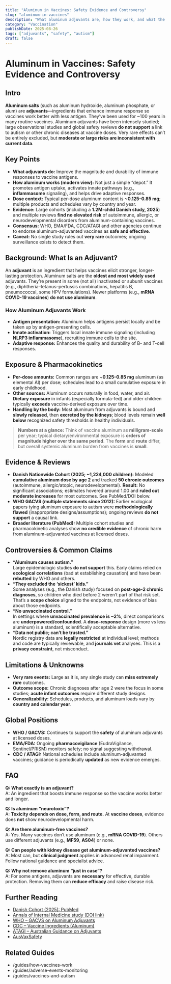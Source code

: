 ```yaml
---
title: "Aluminum in Vaccines: Safety Evidence and Controversy"
slug: "aluminum-in-vaccines"
description: "What aluminum adjuvants are, how they work, and what the evidence says about safety."
category: "Vaccination"
publishDate: 2025-08-26
tags: ["adjuvants", "safety", "autism"]
draft: false
---
```


# Aluminum in Vaccines: Safety Evidence and Controversy

## Intro
**Aluminum salts** (such as aluminum hydroxide, aluminum phosphate, or alum) are **adjuvants**—ingredients that enhance immune response so vaccines work better with less antigen. They’ve been used for ~100 years in many routine vaccines. Aluminum adjuvants have been intensely studied; large observational studies and global safety reviews **do not support** a link to autism or other chronic diseases at vaccine doses. Very rare effects can’t be entirely excluded, but **moderate or large risks are inconsistent with current data**.

## Key Points
- **What adjuvants do:** Improve the magnitude and durability of immune responses to vaccine antigens.  
- **How aluminum works (modern view):** Not just a simple “depot.” It promotes antigen uptake, activates innate pathways (e.g., **inflammasome** signaling), and helps drive adaptive responses.  
- **Dose context:** Typical per-dose aluminum content is **~0.125–0.85 mg**; multiple products and schedules vary by country and year.  
- **Evidence:** Large cohorts (including a **1.2M-child Danish study, 2025**) and multiple reviews **find no elevated risk** of autoimmune, allergic, or neurodevelopmental disorders from aluminum-containing vaccines.  
- **Consensus:** WHO, EMA/FDA, CDC/ATAGI and other agencies continue to endorse aluminum-adjuvanted vaccines as **safe and effective**.  
- **Caveat:** No single study rules out **very rare** outcomes; ongoing surveillance exists to detect them.

## Background: What Is an Adjuvant?
An **adjuvant** is an ingredient that helps vaccines elicit stronger, longer-lasting protection. Aluminum salts are the **oldest and most widely used** adjuvants. They’re present in some (not all) inactivated or subunit vaccines (e.g., diphtheria–tetanus–pertussis combinations, hepatitis B, pneumococcal, some HPV formulations). Newer platforms (e.g., **mRNA COVID-19 vaccines**) **do not use aluminum**.

### How Aluminum Adjuvants Work
- **Antigen presentation:** Aluminum helps antigens persist locally and be taken up by antigen-presenting cells.  
- **Innate activation:** Triggers local innate immune signaling (including **NLRP3 inflammasome**), recruiting immune cells to the site.  
- **Adaptive response:** Enhances the quality and durability of B- and T-cell responses.

## Exposure & Pharmacokinetics
- **Per-dose amounts:** Common ranges are ~**0.125–0.85 mg** aluminum (as elemental Al) per dose; schedules lead to a small cumulative exposure in early childhood.  
- **Other sources:** Aluminum occurs naturally in food, water, and air. **Dietary exposure** in infants (especially formula-fed) and older children typically **exceeds** vaccine-derived exposure over time.  
- **Handling by the body:** Most aluminum from adjuvants is bound and **slowly released**, then **excreted by the kidneys**; blood levels remain **well below** recognized safety thresholds in healthy individuals.

> **Numbers at a glance:** Think of vaccine aluminum as **milligram-scale** per year; typical dietary/environmental exposure is **orders of magnitude higher over the same period**. The **form** and **route** differ, but overall systemic aluminum burden from vaccines is **small**.

## Evidence & Reviews
- **Danish Nationwide Cohort (2025; ~1,224,000 children):** Modeled **cumulative aluminum dose by age 2** and tracked **50 chronic outcomes** (autoimmune, allergic/atopic, neurodevelopmental). **Result:** No significant associations; estimates hovered around 1.00 and **ruled out moderate increases** for most outcomes. See PubMed/DOI below.  
- **WHO GACVS (multiple statements since 2012):** Earlier ecological papers tying aluminum exposure to autism were **methodologically flawed** (inappropriate designs/assumptions); ongoing reviews **do not support** a causal link.  
- **Broader literature (PubMed):** Multiple cohort studies and pharmacokinetic analyses show **no credible evidence** of chronic harm from aluminum-adjuvanted vaccines at licensed doses.

## Controversies & Common Claims
- **“Aluminum causes autism.”**  
  Large epidemiologic studies **do not support** this. Early claims relied on **ecological correlations** (bad at establishing causation) and have been **rebutted** by WHO and others.
- **“They excluded the ‘sickest’ kids.”**  
  Some analyses (e.g., the Danish study) focused on **post-age-2 chronic diagnoses**, so children who died before 2 weren’t part of that risk set. That’s a **scope choice** aligned to the endpoints, not evidence of bias about those endpoints.
- **“No unvaccinated control.”**  
  In settings where **unvaccinated prevalence is ~2%**, direct comparisons are **underpowered/confounded**. A **dose–response** design (more vs less aluminum) is a standard, scientifically acceptable alternative.
- **“Data not public; can’t be trusted.”**  
  Nordic registry data are **legally restricted** at individual level; methods and code are typically reviewable, and **journals vet** analyses. This is a **privacy constraint**, not misconduct.

## Limitations & Unknowns
- **Very rare events:** Large as it is, any single study can **miss extremely rare** outcomes.  
- **Outcome scope:** Chronic diagnoses after age 2 were the focus in some studies; **acute infant outcomes** require different study designs.  
- **Generalizability:** Schedules, products, and aluminum loads vary by **country and calendar year**.

## Global Positions
- **WHO / GACVS:** Continues to support the **safety** of aluminum adjuvants at licensed doses.  
- **EMA/FDA:** Ongoing **pharmacovigilance** (EudraVigilance, Sentinel/PRISM) monitors safety; no signal suggesting withdrawal.  
- **CDC / ATAGI:** National schedules include aluminum-adjuvanted vaccines; guidance is periodically **updated** as new evidence emerges.

## FAQ
**Q: What exactly is an adjuvant?**  
A: An ingredient that boosts immune response so the vaccine works better and longer.

**Q: Is aluminum “neurotoxic”?**  
A: **Toxicity depends on dose, form, and route.** At **vaccine doses**, evidence does **not** show neurodevelopmental harm.

**Q: Are there aluminum-free vaccines?**  
A: Yes. Many vaccines don’t use aluminum (e.g., **mRNA COVID-19**). Others use different adjuvants (e.g., **MF59**, **AS04**) or none.

**Q: Can people with kidney disease get aluminum-adjuvanted vaccines?**  
A: Most can, but **clinical judgment** applies in advanced renal impairment. Follow national guidance and specialist advice.

**Q: Why not remove aluminum “just in case”?**  
A: For some antigens, adjuvants are **necessary** for effective, durable protection. Removing them can **reduce efficacy** and raise disease risk.

## Further Reading
- [Danish Cohort (2025): PubMed](https://pubmed.ncbi.nlm.nih.gov/40658954/)  
- [Annals of Internal Medicine study (DOI link)](https://www.acpjournals.org/doi/10.7326/ANNALS-25-00997)  
- [WHO – GACVS on Aluminum Adjuvants](https://www.who.int/groups/global-advisory-committee-on-vaccine-safety/topics/aluminium)  
- [CDC – Vaccine Ingredients (Aluminum)](https://www.cdc.gov/vaccinesafety/concerns/adjuvants.html)  
- [ATAGI – Australian Guidance on Adjuvants](https://immunisationhandbook.health.gov.au/vaccine-preparation-and-administration/adjuvants-in-vaccines)  
- [AusVaxSafety](https://www.ausvaxsafety.org.au/)  


## Related Guides
- /guides/how-vaccines-work  
- /guides/adverse-events-monitoring  
- /guides/vaccines-and-autism
